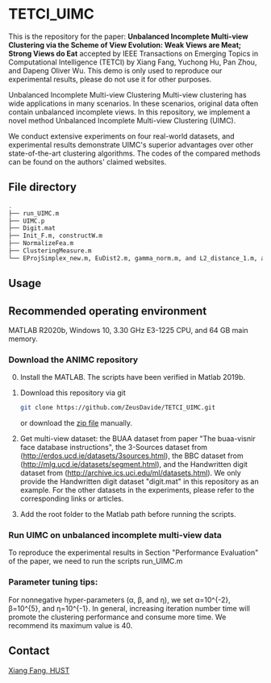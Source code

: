 # TETCI_UIMC

This is the repository for the paper: **Unbalanced Incomplete Multi-view Clustering via the Scheme of View Evolution:
Weak Views are Meat; Strong Views do Eat**  accepted by IEEE Transactions on Emerging Topics in Computational Intelligence (TETCI) by Xiang Fang, Yuchong Hu, Pan Zhou, and Dapeng Oliver Wu.
This demo is only used to reproduce our experimental results, please do not use it for other purposes.

Unbalanced Incomplete Multi-view Clustering
Multi-view clustering has wide applications in many scenarios. 
In these scenarios, original data often contain unbalanced incomplete views. 
In this repository, we implement a novel method Unbalanced Incomplete Multi-view Clustering (UIMC).

We conduct extensive experiments on four real-world datasets, 
and experimental results demonstrate UIMC's superior advantages over other state-of-the-art clustering algorithms. 
The codes of the compared methods can be found on the authors' claimed websites.

## File directory

```bash
.
├── run_UIMC.m				 				  	                                                        # DEMO file of UIMC
├── UIMC.p								  	                                                            # core function of UIMC
├── Digit.mat				  				  	                                                        # data mat files
├── Init_F.m, constructW.m				  			  	                                            # variable initialization
├── NormalizeFea.m			  				  	                                                    # regularization of data
├── ClusteringMeasure.m		                  				                                      # clustering performance
└── EProjSimplex_new.m, EuDist2.m, gamma_norm.m, and L2_distance_1.m, and readsparse.m	  # intermediate functions 
```

## Usage

## Recommended operating environment

MATLAB R2020b, Windows 10, 3.30 GHz E3-1225 CPU, and 64 GB main memory.

### Download the ANIMC repository

0. Install the MATLAB. The scripts have been verified in Matlab 2019b.

1. Download this repository via git
    ```bash
    git clone https://github.com/ZeusDavide/TETCI_UIMC.git
    ```
    or download the [zip file](https://github.com/ZeusDavide/TETCI_UIMC/archive/master.zip) manually.
    
2. Get multi-view dataset: the BUAA dataset from paper "The buaa-visnir face database instructions", 
the 3-Sources dataset from (http://erdos.ucd.ie/datasets/3sources.html), the BBC dataset from (http://mlg.ucd.ie/datasets/segment.html), 
and the Handwritten digit dataset from (http://archive.ics.uci.edu/ml/datasets.html). We only provide the Handwritten digit dataset "digit.mat" in this repository as an example. 
For the other datasets in the experiments, please refer to the corresponding links or articles.

3. Add the root folder to the Matlab path before running the scripts.

### Run UIMC on unbalanced incomplete multi-view data

To reproduce the experimental results in Section "Performance Evaluation" of the paper, we need to run the scripts run_UIMC.m

### Parameter tuning tips:

For nonnegative hyper-parameters (α, β, and η),  we set α=10^{-2}, β=10^{5}, and η=10^{-1}.
In general, increasing iteration number time will promote the clustering performance and consume more time. We recommend its maximum value is 40.


## Contact

[Xiang Fang, HUST](xfang9508@gmail.com)
